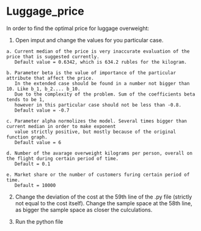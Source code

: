 # Luggage_price
In order to find the optimal price for luggage overweight:

  1. Open imput and change the values for you particular case.
  
    a. Current median of the price is very inaccurate evaluation of the price that is suggested currently. 
       Default value = 0.6342, which is 634.2 rubles for the kilogram.
       
    b. Parameter beta is the value of importance of the particular attribute that affect the price. 
       In the extended case should be found in a number not bigger than 10. Like b_1, b_2.... b_10.
       Due to the complexity of the problem. Sum of the coefficients beta tends to be 1, 
       however in this particular case should not be less than -0.8. 
       Default value = -0.7
       
    c. Parameter alpha normolizes the model. Several times bigger than current median in order to make exponent
       value strictly positive, but mostly because of the original function graph. 
       Default value = 6
       
    d. Number of the avarage overweight kilograms per person, overall on the flight during certain period of time.  
       Default = 0.1
       
    e. Market share or the number of customers furing certain period of time.
       Default = 10000
    
  2. Change the deviation of the cost at the 59th line of the .py file (strictly not equal to the
     cost itself). Change the sample space at the 58th line, as bigger the sample space as closer the culculations.
  
  3. Run the python file
